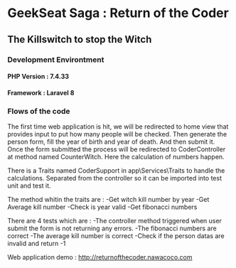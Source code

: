 # GeekSeat Saga : Return of the Coder

## The Killswitch to stop the Witch
### Development Environtment
#### PHP Version : 7.4.33
#### Framework : Laravel 8

### Flows of the code
The first time web application is hit, we will be redirected to home view that provides input to put how many people will be checked. Then generate the person form, fill the year of birth and year of death. And then submit it.
Once the form submitted the process will be redirected to CoderController at method named CounterWitch. Here the calculation of numbers happen.

There is a Traits named CoderSupport in app\Services\Traits to handle the calculations. Separated from the controller so it can be imported into test unit and test it.

The method whitin the traits are :
-Get witch kill number by year
-Get Average kill number
-Check is year valid
-Get fibonacci numbers

There are 4 tests which are :
-The controller method triggered when user submit the form is not returning any errors.
-The fibonacci numbers are correct
-The average kill number is correct
-Check if the person datas are invalid and return -1

Web application demo : http://returnofthecoder.nawacoco.com
